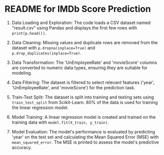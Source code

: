 # README for IMDb Score Prediction


1. Data Loading and Exploration: The code loads a CSV dataset named "result.csv" using Pandas and displays the first few rows with `print(p.head())`.

2. Data Cleaning: Missing values and duplicate rows are removed from the dataset with `p.dropna(inplace=True)` and `p.drop_duplicates(inplace=True)`.

3. Data Transformation: The 'UnEmployeeRate' and 'movieScore' columns are converted to numeric data types, ensuring they are suitable for modeling.

4. Data Filtering: The dataset is filtered to select relevant features ('year', 'UnEmployeeRate', and 'movieScore') for the prediction task.

5. Train-Test Split: The dataset is split into training and testing sets using `train_test_split` from Scikit-Learn. 80% of the data is used for training the linear regression model.

6. Model Training: A linear regression model is created and trained on the training data with `model.fit(X_train, y_train)`.

7. Model Evaluation: The model's performance is evaluated by predicting 'year' on the test set and calculating the Mean Squared Error (MSE) with `mean_squared_error`. The MSE is printed to assess the model's predictive accuracy.

